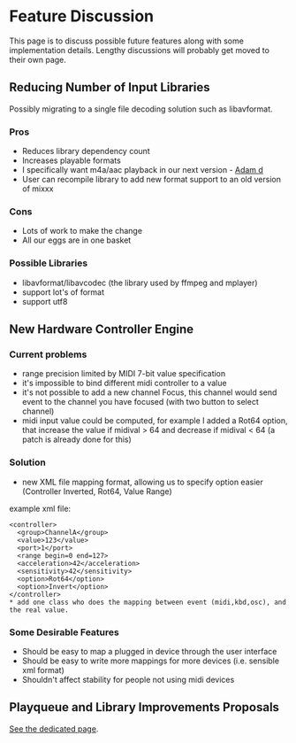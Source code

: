# Feature Discussion

This page is to discuss possible future features along with some
implementation details. Lengthy discussions will probably get moved to
their own page.

## Reducing Number of Input Libraries

Possibly migrating to a single file decoding solution such as
libavformat.

### Pros

  - Reduces library dependency count
  - Increases playable formats
  - I specifically want m4a/aac playback in our next version - [Adam
    d](/User/Adam%20d)
  - User can recompile library to add new format support to an old
    version of mixxx

### Cons

  - Lots of work to make the change
  - All our eggs are in one basket

### Possible Libraries

  - libavformat/libavcodec (the library used by ffmpeg and mplayer)
  - support lot's of format
  - support utf8

## New Hardware Controller Engine

### Current problems

  - range precision limited by MIDI 7-bit value specification
  - it's impossible to bind different midi controller to a value
  - it's not possible to add a new channel Focus, this channel would
    send event to the channel you have focused (with two button to
    select channel)
  - midi input value could be computed, for example I added a Rot64
    option, that increase the value if midival \> 64 and decrease if
    midival \< 64 (a patch is already done for this)

### Solution

  - new XML file mapping format, allowing us to specify option easier
    (Controller Inverted, Rot64, Value Range)

example xml file:

    <controller>
      <group>ChannelA</group>
      <value>123</value>
      <port>1</port>
      <range begin=0 end=127>
      <acceleration>42</acceleration>
      <sensitivity>42</sensitivity>
      <option>Rot64</option>
      <option>Invert</option>
    </controller>
    * add one class who does the mapping between event (midi,kbd,osc), and the real value.

### Some Desirable Features

  - Should be easy to map a plugged in device through the user interface
  - Should be easy to write more mappings for more devices (i.e.
    sensible xml format)
  - Shouldn't affect stability for people not using midi devices

## Playqueue and Library Improvements Proposals

[See the dedicated
page](http://mixxx.org/wiki/doku.php/playqueue_and_library_improvements_proposals).
